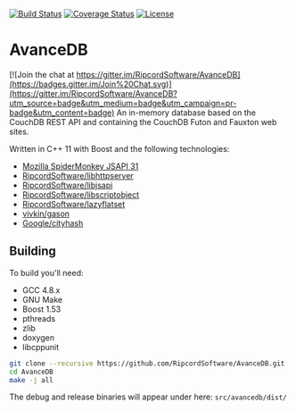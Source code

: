 [![Build Status](https://travis-ci.org/RipcordSoftware/AvanceDB.svg)](https://travis-ci.org/RipcordSoftware/AvanceDB)
[![Coverage Status](https://coveralls.io/repos/RipcordSoftware/AvanceDB/badge.svg?branch=master&service=github)](https://coveralls.io/github/RipcordSoftware/AvanceDB?branch=master)
[![License](http://img.shields.io/:license-agpl-blue.svg)](http://doge.agpl-license.org)
# AvanceDB

[![Join the chat at https://gitter.im/RipcordSoftware/AvanceDB](https://badges.gitter.im/Join%20Chat.svg)](https://gitter.im/RipcordSoftware/AvanceDB?utm_source=badge&utm_medium=badge&utm_campaign=pr-badge&utm_content=badge)
An in-memory database based on the CouchDB REST API and containing the CouchDB Futon and Fauxton web sites.

Written in C++ 11 with Boost and the following technologies:
* [Mozilla SpiderMonkey JSAPI 31](http://github.com/mozilla/gecko-dev/tree/esr31/js/src)
* [RipcordSoftware/libhttpserver](http://github.com/RipcordSoftware/libhttpserver)
* [RipcordSoftware/libjsapi](http://github.com/RipcordSoftware/libjsapi)
* [RipcordSoftware/libscriptobject](http://github.com/RipcordSoftware/libscriptobject)
* [RipcordSoftware/lazyflatset](http://github.com/RipcordSoftware/lazyflatset)
* [vivkin/gason](http://github.com/vivkin/gason)
* [Google/cityhash](http://github.com/google/cityhash)

## Building
To build you'll need:
* GCC 4.8.x
* GNU Make
* Boost 1.53
* pthreads
* zlib
* doxygen
* libcppunit

```bash
git clone --recursive https://github.com/RipcordSoftware/AvanceDB.git
cd AvanceDB
make -j all
```

The debug and release binaries will appear under here: `src/avancedb/dist/`
